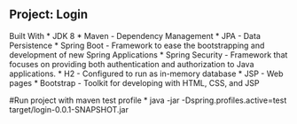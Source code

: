 ## Project: Login

Built With
    * JDK 8
    * Maven - Dependency Management
    * JPA - Data Persistence
    * Spring Boot - Framework to ease the bootstrapping and development of new Spring Applications
    * Spring Security - Framework that focuses on providing both authentication and authorization to Java applications.
    * H2 - Configured to run as in-memory database
    * JSP - Web pages
    * Bootstrap - Toolkit for developing with HTML, CSS, and JSP 
     
    
#Run project with maven test profile
    * java -jar -Dspring.profiles.active=test target/login-0.0.1-SNAPSHOT.jar